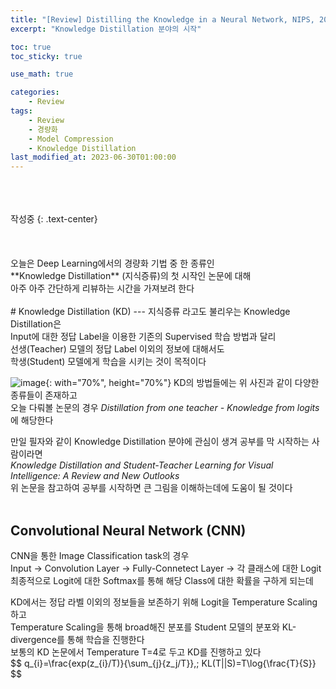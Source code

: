 ```yaml
---
title: "[Review] Distilling the Knowledge in a Neural Network, NIPS, 2014"
excerpt: "Knowledge Distillation 분야의 시작"

toc: true
toc_sticky: true

use_math: true

categories:
    - Review
tags:
    - Review
    - 경량화
    - Model Compression
    - Knowledge Distillation
last_modified_at: 2023-06-30T01:00:00
---
```

<br>
<br>
<br>
작성중
{: .text-center}
<br>
<br>
<br>

<br>
오늘은 Deep Learning에서의 경량화 기법 중 한 종류인<br>
**Knowledge Distillation** (지식증류)의 첫 시작인 논문에 대해<br>
아주 아주 간단하게 리뷰하는 시간을 가져보려 한다<br>
<br>
# Knowledge Distillation (KD)
---
지식증류 라고도 불리우는 Knowledge Distillation은<br>
Input에 대한 정답 Label을 이용한 기존의 Supervised 학습 방법과 달리<br>
선생(Teacher) 모델의 정답 Label 이외의 정보에 대해서도<br>
학생(Student) 모델에게 학습을 시키는 것이 목적이다<br>

![image](https://github.com/Hyungkeun-Park/Hyungkeun-Park.github.io/assets/21329629/6322c5f6-8d0d-494e-809f-15b1e1099cd0){: with="70%", height="70%"}
KD의 방법들에는 위 사진과 같이 다양한 종류들이 존재하고<br>
오늘 다뤄볼 논문의 경우 *Distillation from one teacher - Knowledge from logits*에 해당한다<br> 

만일 필자와 같이 Knowledge Distillation 분야에 관심이 생겨 공부를 막 시작하는 사람이라면<br>
*Knowledge Distillation and Student-Teacher Learning for Visual Intelligence: A Review and New Outlooks*<br>
위 논문을 참고하여 공부를 시작하면 큰 그림을 이해하는데에 도움이 될 것이다<br>
<br>
## Convolutional Neural Network (CNN)
CNN을 통한 Image Classification task의 경우<br>
Input → Convolution Layer → Fully-Connetect Layer → 각 클래스에 대한 Logit<br>
최종적으로 Logit에 대한 Softmax를 통해 해당 Class에 대한 확률을 구하게 되는데<br>

KD에서는 정답 라벨 이외의 정보들을 보존하기 위해 Logit을 Temperature Scaling하고<br>
Temperature Scaling을 통해 broad해진 분포를 Student 모델의 분포와 KL-divergence를 통해 학습을 진행한다<br>
보통의 KD 논문에서 Temperature T=4로 두고 KD를 진행하고 있다<br>
$$
q_{i}=\frac{exp(z_{i}/T)}{\sum_{j}{z_j/T}},\; KL(T||S)=T\log{\frac{T}{S}}
$\$
